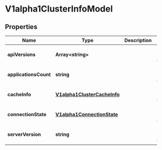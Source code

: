 # V1alpha1ClusterInfoModel

## Properties

Name | Type | Description | Notes
------------ | ------------- | ------------- | -------------
**apiVersions** | **Array&lt;string&gt;** |  | [optional] [default to undefined]
**applicationsCount** | **string** |  | [optional] [default to undefined]
**cacheInfo** | [**V1alpha1ClusterCacheInfo**](V1alpha1ClusterCacheInfo.md) |  | [optional] [default to undefined]
**connectionState** | [**V1alpha1ConnectionState**](V1alpha1ConnectionState.md) |  | [optional] [default to undefined]
**serverVersion** | **string** |  | [optional] [default to undefined]


